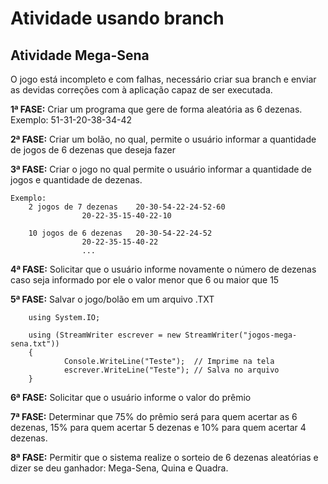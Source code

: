 # Atividade usando branch

## Atividade Mega-Sena

O jogo está incompleto e com falhas, necessário criar sua branch e enviar as devidas correções com à aplicação capaz de ser executada.

**1ª FASE:** Criar um programa que gere de forma aleatória as 6 dezenas. 
Exemplo: 51-31-20-38-34-42

**2ª FASE:** Criar um bolão, no qual, permite o usuário informar a quantidade de jogos de 6 dezenas que deseja fazer 

**3ª FASE:** Criar o jogo no qual permite o usuário informar a quantidade de jogos e quantidade de dezenas.

```
Exemplo:
	2 jogos de 7 dezenas 	20-30-54-22-24-52-60
				20-22-35-15-40-22-10

	10 jogos de 6 dezenas	20-30-54-22-24-52
				20-22-35-15-40-22
				...
```

**4ª FASE:** Solicitar que o usuário informe novamente o número de dezenas caso seja informado por ele o valor menor que 6 ou maior que 15

**5ª FASE:** Salvar o jogo/bolão em um arquivo .TXT
```
	using System.IO;

	using (StreamWriter escrever = new StreamWriter("jogos-mega-sena.txt"))
	{
    		Console.WriteLine("Teste");  // Imprime na tela
    		escrever.WriteLine("Teste"); // Salva no arquivo
	}
```

**6ª FASE:** Solicitar que o usuário informe o valor do prêmio

**7ª FASE:** Determinar que 75% do prêmio será para quem acertar as 6 dezenas, 15% para quem acertar 5 dezenas e 10% para quem acertar 4 dezenas.

**8ª FASE:** Permitir que o sistema realize o sorteio de 6 dezenas aleatórias e dizer se deu ganhador: Mega-Sena, Quina e Quadra.
